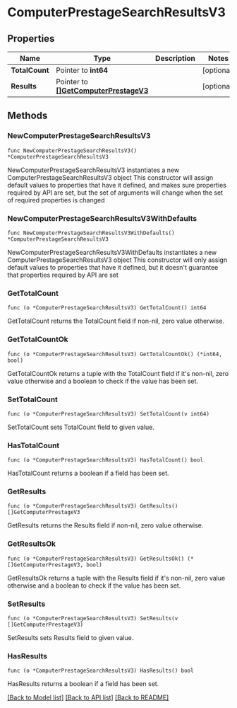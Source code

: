 # ComputerPrestageSearchResultsV3

## Properties

Name | Type | Description | Notes
------------ | ------------- | ------------- | -------------
**TotalCount** | Pointer to **int64** |  | [optional] 
**Results** | Pointer to [**[]GetComputerPrestageV3**](GetComputerPrestageV3.md) |  | [optional] 

## Methods

### NewComputerPrestageSearchResultsV3

`func NewComputerPrestageSearchResultsV3() *ComputerPrestageSearchResultsV3`

NewComputerPrestageSearchResultsV3 instantiates a new ComputerPrestageSearchResultsV3 object
This constructor will assign default values to properties that have it defined,
and makes sure properties required by API are set, but the set of arguments
will change when the set of required properties is changed

### NewComputerPrestageSearchResultsV3WithDefaults

`func NewComputerPrestageSearchResultsV3WithDefaults() *ComputerPrestageSearchResultsV3`

NewComputerPrestageSearchResultsV3WithDefaults instantiates a new ComputerPrestageSearchResultsV3 object
This constructor will only assign default values to properties that have it defined,
but it doesn't guarantee that properties required by API are set

### GetTotalCount

`func (o *ComputerPrestageSearchResultsV3) GetTotalCount() int64`

GetTotalCount returns the TotalCount field if non-nil, zero value otherwise.

### GetTotalCountOk

`func (o *ComputerPrestageSearchResultsV3) GetTotalCountOk() (*int64, bool)`

GetTotalCountOk returns a tuple with the TotalCount field if it's non-nil, zero value otherwise
and a boolean to check if the value has been set.

### SetTotalCount

`func (o *ComputerPrestageSearchResultsV3) SetTotalCount(v int64)`

SetTotalCount sets TotalCount field to given value.

### HasTotalCount

`func (o *ComputerPrestageSearchResultsV3) HasTotalCount() bool`

HasTotalCount returns a boolean if a field has been set.

### GetResults

`func (o *ComputerPrestageSearchResultsV3) GetResults() []GetComputerPrestageV3`

GetResults returns the Results field if non-nil, zero value otherwise.

### GetResultsOk

`func (o *ComputerPrestageSearchResultsV3) GetResultsOk() (*[]GetComputerPrestageV3, bool)`

GetResultsOk returns a tuple with the Results field if it's non-nil, zero value otherwise
and a boolean to check if the value has been set.

### SetResults

`func (o *ComputerPrestageSearchResultsV3) SetResults(v []GetComputerPrestageV3)`

SetResults sets Results field to given value.

### HasResults

`func (o *ComputerPrestageSearchResultsV3) HasResults() bool`

HasResults returns a boolean if a field has been set.


[[Back to Model list]](../README.md#documentation-for-models) [[Back to API list]](../README.md#documentation-for-api-endpoints) [[Back to README]](../README.md)


